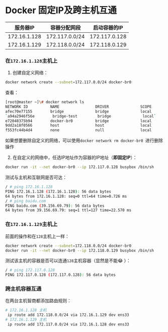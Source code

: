 # Docker 固定IP及跨主机互通    

| 服务器IP     | 容器分配网段   | 启动容器的IP  |
| ------------ | -------------- | ------------- |
| 172.16.1.128 | 172.117.0.0/24 | 172.117.0.128 |
| 172.16.1.129 | 172.118.0.0/24 | 172.118.0.129 |

### 在`172.16.1.128`主机上

1. 创建自定义网络：

```bash
docker network create --subnet=172.117.0.0/24 docker-br0
```

查看：

```bash
[root@master ~]\# docker network ls
NETWORK ID          NAME                DRIVER              SCOPE
afec70e77155        bridge              bridge              local
`a94a2946f56e        bridge-test         bridge              local`
e72048375b94        docker-br0          bridge              local
9dd2a18f0566        host                host                local
f553fc44b4d4        none                null                local
```

如果想要删除自定义的网络，可以使用`docker network rm docker-br0 `进行删除操作

2. 在自定义的网络中，任选IP地址作为容器的IP地址（**即固定IP**）：

```bash
docker run -it --net docker-br0 --ip 172.117.0.128 busybox /bin/sh
```

测试与主机和互联网是否可达：

```bash
/ # ping 172.16.1.128
PING 172.16.1.128 (172.16.1.128): 56 data bytes
64 bytes from 172.16.1.128: seq=0 ttl=64 time=0.726 ms
/ # ping baidu.com
PING baidu.com (39.156.69.79): 56 data bytes
64 bytes from 39.156.69.79: seq=1 ttl=127 time=22.570 ms
```

### 在`172.16.1.129`主机上

前面的操作和在`128`主机上一样：

```bash
docker network create --subnet=172.118.0.0/24 docker-br0
docker run -it --net docker-br0 --ip 172.118.0.129 busybox /bin/sh
```

测试该主机的容器是否可以连通`128`主机容器（显然是不能:joy: ）：

```bash
/ # ping 172.117.0.128
PING 172.117.0.128 (172.117.0.128): 56 data bytes
```

### 跨主机容器互通

在两台主机智商都添加路由规则：

```bash
# 172.16.1.128 主机
 ip route add 172.118.0.0/24 via 172.16.1.129 dev ens33
# 172.16.1.129 主机
 ip route add 172.117.0.0/24 via 172.16.1.128 dev ens33 
```



 